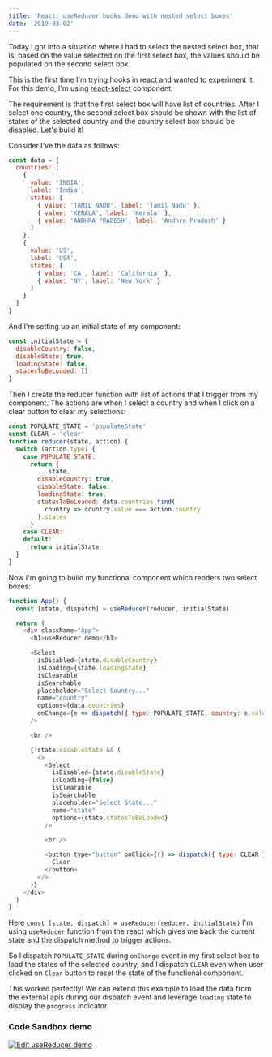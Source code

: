 ```yaml
---
title: 'React: useReducer hooks demo with nested select boxes'
date: '2019-03-02'
---
```


Today I got into a situation where I had to select the nested select box, that is, based on the value selected on the first select box, the values should be populated on the second select box.

This is the first time I'm trying hooks in react and wanted to experiment it. For this demo, I'm using [react-select](https://react-select.com/home) component.

The requirement is that the first select box will have list of countries. After I select one country, the second select box should be shown with the list of states of the selected country and the country select box should be disabled. Let's build it!

Consider I've the data as follows:

```javascript
const data = {
  countries: [
    {
      value: 'INDIA',
      label: 'India',
      states: [
        { value: 'TAMIL NADU', label: 'Tamil Nadu' },
        { value: 'KERALA', label: 'Kerala' },
        { value: 'ANDHRA PRADESH', label: 'Andhra Pradesh' }
      ]
    },
    {
      value: 'US',
      label: 'USA',
      states: [
        { value: 'CA', label: 'California' },
        { value: 'NY', label: 'New York' }
      ]
    }
  ]
}
```

And I'm setting up an initial state of my component:

```javascript
const initialState = {
  disableCountry: false,
  disableState: true,
  loadingState: false,
  statesToBeLoaded: []
}
```

Then I create the reducer function with list of actions that I trigger from my component. The actions are when I select a country and when I click on a clear button to clear my selections:

```javascript
const POPULATE_STATE = 'populateState'
const CLEAR = 'clear'
function reducer(state, action) {
  switch (action.type) {
    case POPULATE_STATE:
      return {
        ...state,
        disableCountry: true,
        disableState: false,
        loadingState: true,
        statesToBeLoaded: data.countries.find(
          country => country.value === action.country
        ).states
      }
    case CLEAR:
    default:
      return initialState
  }
}
```

Now I'm going to build my functional component which renders two select boxes:

```javascript
function App() {
  const [state, dispatch] = useReducer(reducer, initialState)

  return (
    <div className="App">
      <h1>useReducer demo</h1>

      <Select
        isDisabled={state.disableCountry}
        isLoading={state.loadingState}
        isClearable
        isSearchable
        placeholder="Select Country..."
        name="country"
        options={data.countries}
        onChange={e => dispatch({ type: POPULATE_STATE, country: e.value })}
      />

      <br />

      {!state.disableState && (
        <>
          <Select
            isDisabled={state.disableState}
            isLoading={false}
            isClearable
            isSearchable
            placeholder="Select State..."
            name="state"
            options={state.statesToBeLoaded}
          />

          <br />

          <button type="button" onClick={() => dispatch({ type: CLEAR })}>
            Clear
          </button>
        </>
      )}
    </div>
  )
}
```

Here `const [state, dispatch] = useReducer(reducer, initialState)` I'm using `useReducer` function from the react which gives me back the current state and the dispatch method to trigger actions.

So I dispatch `POPULATE_STATE` during `onChange` event in my first select box to load the states of the selected country, and I dispatch `CLEAR` even when user clicked on `Clear` button to reset the state of the functional component.

This worked perfectly! We can extend this example to load the data from the external apis during our dispatch event and leverage `loading` state to display the `progress` indicator.

### Code Sandbox demo

[![Edit useReducer demo](https://codesandbox.io/static/img/play-codesandbox.svg)](https://codesandbox.io/s/o9461q0z59?fontsize=14)
